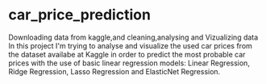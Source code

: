 # car_price_prediction
Downloading data from kaggle,and cleaning,analysing and Vizualizing data 
In this project I'm trying to analyse and visualize the used car prices from the dataset availabe at Kaggle in order to predict the most probable car prices with the use of basic linear regression models: Linear Regression, Ridge Regression, Lasso Regression and ElasticNet Regression.
